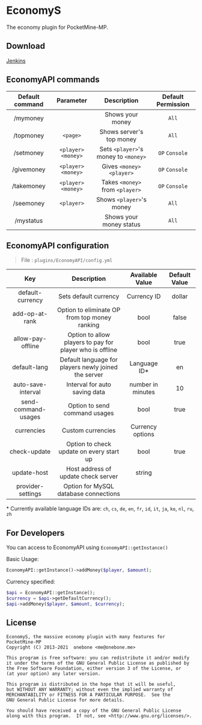 # EconomyS
The economy plugin for PocketMine-MP.

## Download
[Jenkins](https://jenkins.onebone.me/job/EconomyS/)

## EconomyAPI commands

| Default command | Parameter | Description | Default Permission |
| :-----: | :-------: | :---------: | :-------: |
| /mymoney | | Shows your money | `All` |
| /topmoney | `<page>` | Shows server's top money | `All` |
| /setmoney | `<player>` `<money>` | Sets `<player>`'s money to `<money>` | `OP` `Console` |
| /givemoney | `<player>` `<money>` | Gives `<money>` `<player>` | `OP` `Console` |
| /takemoney | `<player>` `<money>` | Takes `<money>` from `<player>` | `OP` `Console` |
| /seemoney | `<player>` | Shows `<player>`'s money | `All` |
| /mystatus | | Shows your money status | `All` |

## EconomyAPI configuration

> File : `plugins/EconomyAPI/config.yml`

| Key | Description | Available Value | Default Value |
| :----: | :----: | :----: | :----: |
| default-currency | Sets default currency | Currency ID | dollar |
| add-op-at-rank | Option to eliminate OP from top money ranking | bool | false |
| allow-pay-offline | Option to allow players to pay for player who is offline | bool | true |
| default-lang | Default language for players newly joined the server | Language ID* | en |
| auto-save-interval | Interval for auto saving data | number in minutes | 10 |
| send-command-usages |  Option to send command usages | bool | true |
| currencies | Custom currencies | Currency options | |
| check-update | Option to check update on every start up | bool | true |
| update-host | Host address of update check server | string | |
| provider-settings | Option for MySQL database connections | | |

\* Currently available language IDs are: `ch`, `cs`, `de`, `en`, `fr`, `id`, `it`, `ja`, `ko`, `nl`, `ru`, `zh`

## For Developers
You can access to EconomyAPI using `EconomyAPI::getInstance()`

Basic Usage:
```php
EconomyAPI::getInstance()->addMoney($player, $amount);
```

Currency specified:
```php
$api = EconomyAPI::getInstance();
$currency = $api->getDefaultCurrency();
$api->addMoney($player, $amount, $currency);
```

## License
```
EconomyS, the massive economy plugin with many features for PocketMine-MP
Copyright (C) 2013-2021  onebone <me@onebone.me>

This program is free software: you can redistribute it and/or modify
it under the terms of the GNU General Public License as published by
the Free Software Foundation, either version 3 of the License, or
(at your option) any later version.

This program is distributed in the hope that it will be useful,
but WITHOUT ANY WARRANTY; without even the implied warranty of
MERCHANTABILITY or FITNESS FOR A PARTICULAR PURPOSE.  See the
GNU General Public License for more details.

You should have received a copy of the GNU General Public License
along with this program.  If not, see <http://www.gnu.org/licenses/>.
```
